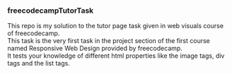 ### freecodecampTutorTask
This repo is my solution to the tutor page task given in web visuals course of freecodecamp.
<br>
This task is the very first task in the project section of the first course named Responsive Web Design provided by freecodecamp.
<br>
It tests your knowledge of different html properties like the image tags, div tags and the list tags.
